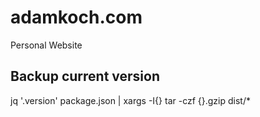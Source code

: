 # adamkoch.com
Personal Website

## Backup current version
jq '.version' package.json | xargs -I{} tar -czf {}.gzip dist/*